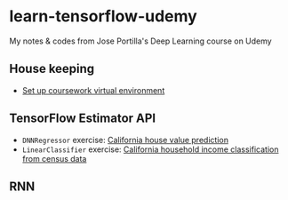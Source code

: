 # learn-tensorflow-udemy
My notes &amp; codes from Jose Portilla's Deep Learning course on Udemy


## House keeping
- [Set up coursework virtual environment](Notes/Set%20up%20virtural%20env.md)

## TensorFlow Estimator API
- `DNNRegressor` exercise: [California house value prediction ](TF%20Basics/TensorFlow%20Estimator%20API%20-%20DNNRegressor%20Exercise%20-%20CA%20housing%20data.ipynb)
- `LinearClassifier` exercise: [California household income classification from census data](TF%20Basics/TensofFlow%20Estimator%20API%20-%20Classification%20Exercise%20-%20CA%20census%20dataset.ipynb)


## RNN
